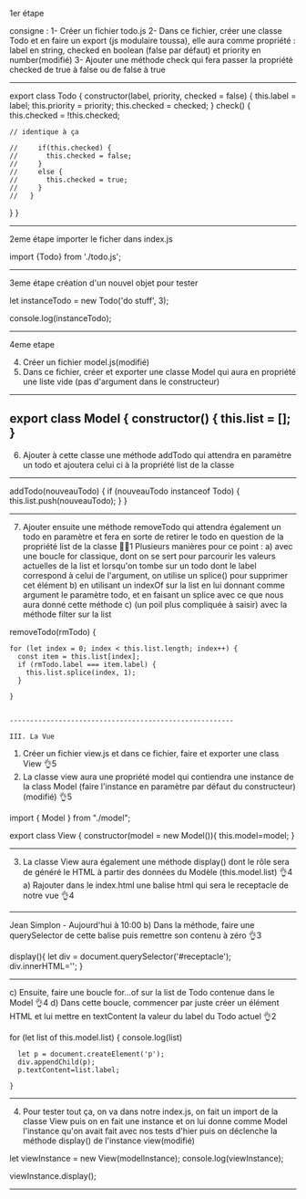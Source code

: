1er étape

consigne :
1- Créer un fichier todo.js
2- Dans ce fichier, créer une classe Todo et en faire un export (js modulaire toussa), elle aura comme propriété : label en string, checked en boolean (false par défaut) et priority en number(modifié)
3- Ajouter une méthode check qui fera passer la propriété checked de true à false ou de false à true

-----------------------------------------------------

export class Todo {
  constructor(label, priority, checked = false) {
    this.label = label;
    this.priority = priority;
    this.checked = checked;
  }
  check() {
    this.checked = !this.checked;

    // identique à ça

    //     if(this.checked) {
    //       this.checked = false;
    //     }
    //     else {
    //       this.checked = true;
    //     }
    //   }

  }
}


---------------------------------------------------

2eme étape
importer le ficher dans index.js

import {Todo} from './todo.js';

---------------------------------------------------

3eme étape 
création d'un nouvel objet pour tester

let instanceTodo = new Todo('do stuff', 3);

console.log(instanceTodo);


----------------------------------------------------

4eme etape

4. Créer un fichier model.js(modifié)
5. Dans ce fichier, créer et exporter une classe Model qui aura en propriété une liste vide (pas d'argument dans le constructeur)

----------------------------------------------------
export class Model {
  constructor() {
    this.list = [];
  }
----------------------------------------------------



6. Ajouter à cette classe une méthode addTodo qui attendra en paramètre un todo et ajoutera celui ci à la propriété list de la classe

----------------------------------------------------


 addTodo(nouveauTodo) {
    if (nouveauTodo instanceof Todo) {
      this.list.push(nouveauTodo);
    }
  }


----------------------------------------------------




7. Ajouter ensuite une méthode removeTodo qui attendra également un todo en paramètre et fera en sorte de retirer le todo en question de la propriété list de la classe
👍🏽1
Plusieurs manières pour ce point : 
a) avec une boucle for classique, dont on se sert pour parcourir les valeurs actuelles de la list et lorsqu'on tombe sur un todo dont le label correspond à celui de l'argument, on utilise un splice() pour supprimer cet élément
b) en utilisant un indexOf sur la list en lui donnant comme argument le paramètre todo, et en faisant un splice avec ce que nous aura donné cette méthode
c) (un poil plus compliquée à saisir) avec la méthode filter sur la list 


  removeTodo(rmTodo) {

    for (let index = 0; index < this.list.length; index++) {
      const item = this.list[index];
      if (rmTodo.label === item.label) {
        this.list.splice(index, 1);
      }

    }


    -------------------------------------------------------

    III. La Vue
1. Créer un fichier view.js et dans ce fichier, faire et exporter une class View
👌5
2. La classe view aura une propriété model qui contiendra une instance de la class Model (faire l'instance en paramètre par défaut du constructeur)(modifié)
👌5

import { Model } from "./model";

export class View {
  constructor(model = new Model()){
  this.model=model;
  }

  ---------------------------------------------------------


3. La classe View aura également une méthode display() dont le rôle sera de généré le HTML à partir des données du Modèle (this.model.list)
👌4
a) Rajouter dans le index.html une balise html qui sera le receptacle de notre vue
👌4

<div id="receptacle"></div>


-----------------------------------------------------------

Jean Simplon - Aujourd'hui à 10:00
b) Dans la méthode, faire une querySelector de cette balise puis remettre son contenu à zéro
👌3

display(){
    let div = document.querySelector('#receptacle');
    div.innerHTML='';
}

----------------------------------------------------------


c) Ensuite, faire une boucle for...of sur la list de Todo contenue dans le Model
👌4
d) Dans cette boucle, commencer par juste créer un élément HTML et lui mettre en textContent la valeur du label du Todo actuel
👌2


for (let list of this.model.list) {
      console.log(list)
      
      let p = document.createElement('p');
      div.appendChild(p);
      p.textContent=list.label;
      
    }

-------------------------------------------------------

4. Pour tester tout ça, on va dans notre index.js, on fait un import de la classe View puis on en fait une instance et on lui donne comme Model l'instance qu'on avait fait avec nos tests d'hier puis on déclenche la méthode display() de l'instance view(modifié)


let viewInstance = new View(modelInstance);
console.log(viewInstance);

viewInstance.display();

---------------------------------------------------------



